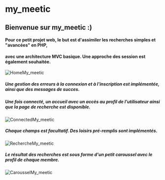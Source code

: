 # my_meetic
## Bienvenue sur my_meetic :) 
#### Pour ce petit projet web, le but est d'assimiler les recherches simples et "avancées" en PHP,
#### avec une architecture MVC basique. Une approche des session est également souhaitée.
>
![HomeMy_meetic](https://user-images.githubusercontent.com/60606478/83568264-2582f800-a523-11ea-9d74-0b61c87f2bcd.jpg)
>
##### Une gestion des erreurs à la connexion et à l'inscription est implémentée, ainsi que des messages de succes.
##### Une fois connecté, un accueil avec un accès au profil de l'utilisateur ainsi que la page de recherche est disponible.
>
![ConnectedMy_meetic](https://user-images.githubusercontent.com/60606478/83569238-76472080-a524-11ea-9390-eb2525649362.png)
>
##### Chaque champs est facultatif. Des loisirs pré-remplis sont implémentés.
![RechercheMy_meetic](https://user-images.githubusercontent.com/60606478/83569756-46e4e380-a525-11ea-8a8d-a4347142b542.png)

##### Le résultat des recherches est sous forme d'un petit caroussel avec le profil de chaque membre.
![CarousselMy_meetic](https://user-images.githubusercontent.com/60606478/83570683-c7581400-a526-11ea-9069-918232888002.png)
